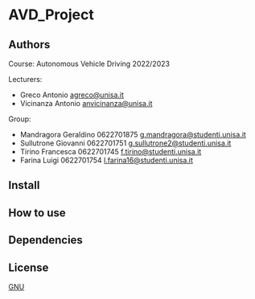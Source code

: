 # AVD_Project

## Authors
Course: Autonomous Vehicle Driving  2022/2023
 
Lecturers: 
* Greco Antonio      agreco@unisa.it
* Vicinanza Antonio	 anvicinanza@unisa.it
 
Group:
* Mandragora Geraldino 0622701875    g.mandragora@studenti.unisa.it
* Sullutrone Giovanni  0622701751    g.sullutrone2@studenti.unisa.it
* Tirino Francesca     0622701745    f.tirino@studenti.unisa.it
* Farina Luigi         0622701754    l.farina16@studenti.unisa.it

## Install

## How to use

## Dependencies

## License
[GNU](https://choosealicense.com/licenses/gpl-3.0/)
